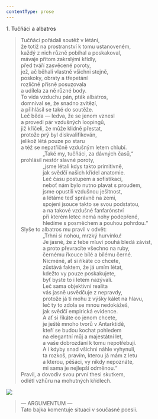 ```yaml
---
contentType: prose
---
```


1\. Tučňáci a albatros

> Tučňáci pořádali soutěž v létání,  
> že totiž na prostranství k tomu ustanoveném,  
> každý z nich různě pobíhal a poskakoval,  
> mávaje přitom zakrslými křídly,  
> před tváří zasvěcené poroty,  
> jež, ač běhali vlastně všichni stejně,  
> poskoky, obraty a třepetání  
> rozličně přísně posuzovala  
> a udílela za ně různé body.  
> To vida vzduchu pán, pták albatros,  
> domníval se, že snadno zvítězí,  
> a přihlásil se také do soutěže.  
> Leč běda — ledva, že se jenom vznesl  
> a provedl pár vzdušných loopingů,  
> již křičeli, že může klidně přestat,  
> protože prý byl diskvalifikován,  
> jelikož létá pouze po staru  
> a též se nepatřičně vzdušným letem chlubí.  
>                „Také my, tučňáci, za dávných časů,“  
> prohlásil nestór slavné poroty,  
>                „jsme létali kdys takto primitivně,  
>                jak svědčí našich křídel anatomie.  
>                Leč času postupem a sofistikací,  
>                neboť nám bylo nutno plavat s proudem,  
>                jsme opustili vzdušnou ješitnost,  
>                a létáme teď správně na zemi,  
>                spojeni jsouce takto se svou podstatou,  
>                a na takové vzdušné fanfarónství  
>                při kterém letec nemá nohy podepřené,  
>                hledíme s posměchem a pouhou pohrdou.“  
> Slyše to albatros mu pravil v odvět:  
>                „Trhni si nohou, mrzký hurvínku!  
>                Je jasné, že z tebe mluví pouhá bledá závist,  
>                a proto převracíte všechno na ruby,  
>                černému řkouce bílé a bílému černé.  
>                Nicméně, ať si říkáte co chcete,  
>                zůstává faktem, že já umím létat,  
>                kdežto vy pouze poskakujete,  
>                byť byste to i letem nazývali.  
>                Leč sama objektivní realita  
>                vás jasně usvědčuje z nepravdy,  
>                protože já ti mohu z výšky kálet na hlavu,  
>                leč ty to zdola se mnou nedokážeš,  
>                jak svědčí empirická evidence.  
>                A ať si říkáte co jenom chcete,  
>                je ještě mnoho tvorů v Antarktidě,  
>                kteří se budou kochat pohledem  
>                na elegantní můj a majestátní let,  
>                a vaše dobrozdání k tomu nepotřebují.  
>                A i kdyby snad všichni náhle vyhynuli,  
>                ta rozkoš, pravím, kterou já mám z letu  
>                a kterou, pěšáci, vy nikdy nepoznáte,  
>                mi sama je nejlepší odměnou.“  
> Pravil, a dovodiv svou první thesi skutkem,  
> odlétl vzhůru na mohutných křídlech.

![](../Images/001.jpg)

> — ARGUMENTUM —  
> Tato bajka komentuje situaci v současné poesii.

